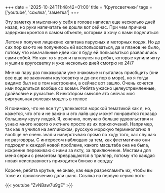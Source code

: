 +++
date = '2025-10-24T11:48:42+01:00'
title = 'Кругосветчики'
tags = ['youtube', 'ссылка', 'заметка']
+++

Эту заметку я мысленно у себя в голове написал еще несколько дней назад, но руки напечатать ее дошли вот сейчас. При чем причина задержки кроется в самом объекте, которым я хочу с вами поделиться

Летом я получил лицензию капитана парусных и моторных лодок. Но до сих пор как-то не получилось ей воспользоваться, да и планов не было, потому что изначальные идеи как я буду ей пользоваться развалились сами собой. Но как-то я взял и наткнулся на ребят, которые купили яхту и ушли в кругосветку и уже несколько дней смотрю их 24\7

Мне их пару раз показывали уже знакомые и пытались приобщить (они все еще не закончили кругосветку и до сих пор в море), но я тогда видимо был не в том настроении, а сейчас вот зашло. Очень хочется ими поделиться вообще со всеми. Ребята ужасно целеустремленные, драйвовые и рукастые. В некотором смысле это сейчас моя виртуальная ролевая модель в голове

Я понимаю, что не все тут увлекаются морской тематикой как я, но, кажется, что это и не важно и это лайв шоу может понравится гораздо большему кругу людей. Я, конечно, получаю больше удовольствия и узнаю много нового о яхтинге просто из их приключений. Например, так как я учился на английском, русскую морскую терминологию я вообще не очень знал и наверстываю прямо по ходу того, как слушаю их разговоры. С интересом наблюдаю за тем, как флегматично они подходят к каждой новой проблеме, какого масштаба она не была, искренне переживаю с ними за яхту, за приключение. Местами для меня серии с ремонтом превращаются в триллер, потому что каждая новая неисправность приходится близко к сердцу

Короче, ребята крутые, не знаю, как еще разрекламить их, чтобы вы тоже их приключению дали шанс. Ссылка на первую серию воть:

{{< youtube "ZvNBaw7u9gE" >}}
